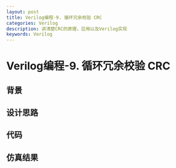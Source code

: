 ```yaml
---
layout: post
title: Verilog编程-9. 循环冗余校验 CRC
categories: Verilog
description: 讲清楚CRC的原理，应用以及Verilog实现
keywords: Verilog
---
```


# Verilog编程-9. 循环冗余校验 CRC

## 背景

## 设计思路

## 代码

## 仿真结果